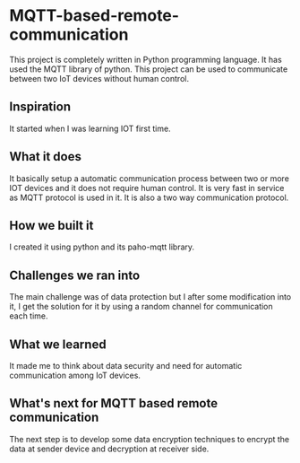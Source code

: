 # MQTT-based-remote-communication
This project is completely written in Python programming language.
It has used the MQTT library of python.
This project can be used to communicate between two IoT devices without human control.


## Inspiration
It started when I was learning IOT first time.
## What it does
It basically setup a automatic communication process between two or more IOT devices and it does not require human control. It is very fast in service as MQTT protocol is used in it.
It is also a two way communication protocol.
## How we built it
I created it using python and its paho-mqtt library. 
## Challenges we ran into
The main challenge was of data protection but I after some modification into it, I get the solution for it by using a random channel for communication each time.
## What we learned
It made me to think about data security and need for automatic communication among IoT devices.
## What's next for MQTT based remote communication
The next step is to develop some data encryption techniques to encrypt the data at sender device and decryption at receiver side.
